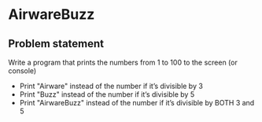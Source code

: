 # AirwareBuzz

## Problem statement

Write a program that prints the numbers from 1 to 100 to the screen (or console)

* Print "Airware" instead of the number if it’s divisible by 3
* Print "Buzz" instead of the number if it’s divisible by 5
* Print "AirwareBuzz" instead of the number if it’s divisible by BOTH 3 and 5
